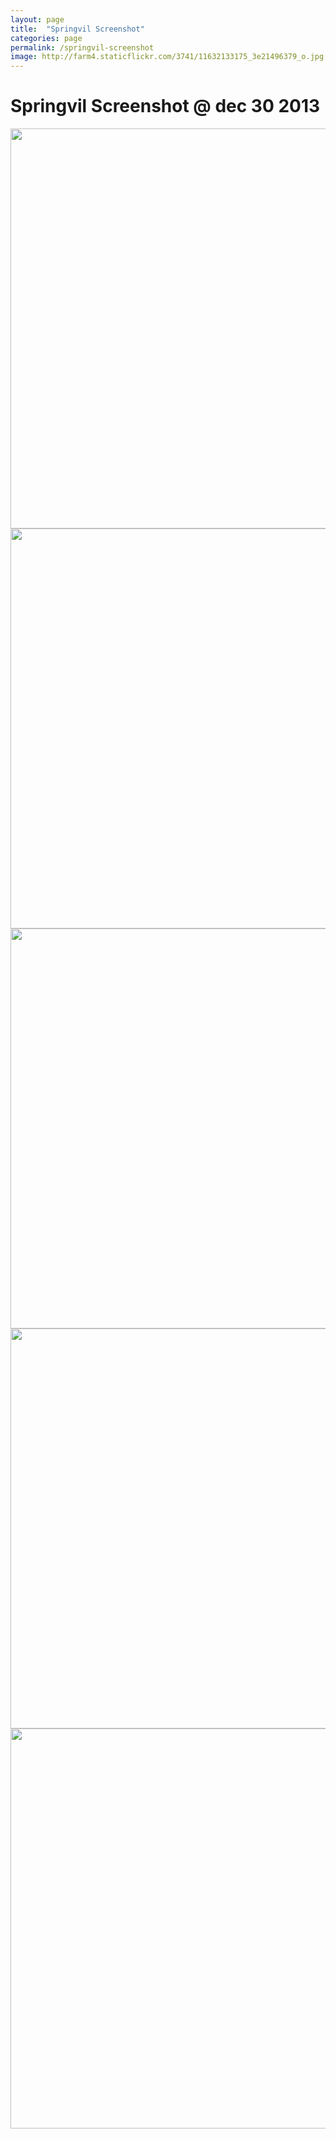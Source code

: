```yaml
---
layout: page
title:  "Springvil Screenshot"
categories: page
permalink: /springvil-screenshot
image: http://farm4.staticflickr.com/3741/11632133175_3e21496379_o.jpg
---
```


<script src="/js/expando.js"></script>

<style type="text/css">
img {
position: relative;
z-index: 1;
}
img.expando{ /*sample CSS for expando images. Not required but recommended*/
border: none;
vertical-align: top; /*top aligns image, so mouse has less of a change of moving out of image while image is expanding*/
position: relative;
z-index: 2;
}

</style>

<h1>Springvil Screenshot @ dec 30 2013</h1>

<img class="expando" src="http://farm3.staticflickr.com/2889/11529172295_e84ec998c3_o.jpg" width="640">

<img class="expando" src="http://farm3.staticflickr.com/2806/11529173495_007cea807f_o.png" width="640">

<img class="expando" src="http://farm8.staticflickr.com/7448/11529213004_107d147c9e_o.png" width="640">

<img class="expando" src="http://farm6.staticflickr.com/5528/11529213124_54f0407b0f_o.png" width="640">

<img class="expando" src="http://farm4.staticflickr.com/3717/11529295983_3f83580ef7_o.png" width="640">
